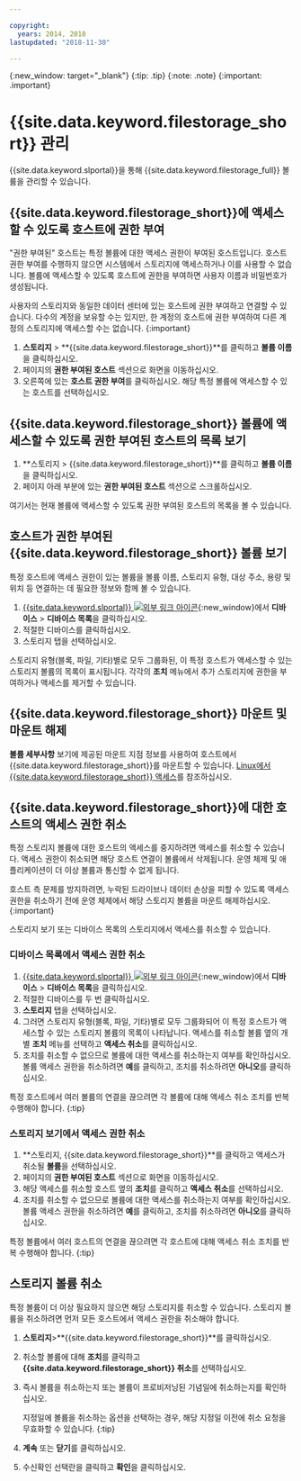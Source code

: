 ```yaml
---

copyright:
  years: 2014, 2018
lastupdated: "2018-11-30"

---
```

{:new_window: target="_blank"}
{:tip: .tip}
{:note: .note}
{:important: .important}


# {{site.data.keyword.filestorage_short}} 관리

{{site.data.keyword.slportal}}을 통해 {{site.data.keyword.filestorage_full}} 볼륨을 관리할 수 있습니다.

## {{site.data.keyword.filestorage_short}}에 액세스할 수 있도록 호스트에 권한 부여

"권한 부여된" 호스트는 특정 볼륨에 대한 액세스 권한이 부여된 호스트입니다. 호스트 권한 부여를 수행하지 않으면 시스템에서 스토리지에 액세스하거나 이를 사용할 수 없습니다. 볼륨에 액세스할 수 있도록 호스트에 권한을 부여하면 사용자 이름과 비밀번호가 생성됩니다.

사용자의 스토리지와 동일한 데이터 센터에 있는 호스트에 권한 부여하고 연결할 수 있습니다. 다수의 계정을 보유할 수는 있지만, 한 계정의 호스트에 권한 부여하여 다른 계정의 스토리지에 액세스할 수는 없습니다.
{:important}

1. **스토리지** > **{{site.data.keyword.filestorage_short}}**를 클릭하고 **볼륨 이름**을 클릭하십시오.
2. 페이지의 **권한 부여된 호스트** 섹션으로 화면을 이동하십시오.
3. 오른쪽에 있는 **호스트 권한 부여**를 클릭하십시오. 해당 특정 볼륨에 액세스할 수 있는 호스트를 선택하십시오.


## {{site.data.keyword.filestorage_short}} 볼륨에 액세스할 수 있도록 권한 부여된 호스트의 목록 보기

1. **스토리지 > {{site.data.keyword.filestorage_short}}**를 클릭하고 **볼륨 이름**을 클릭하십시오.
2. 페이지 아래 부분에 있는 **권한 부여된 호스트** 섹션으로 스크롤하십시오.

여기서는 현재 볼륨에 액세스할 수 있도록 권한 부여된 호스트의 목록을 볼 수 있습니다.


## 호스트가 권한 부여된 {{site.data.keyword.filestorage_short}} 볼륨 보기

특정 호스트에 액세스 권한이 있는 볼륨을 볼륨 이름, 스토리지 유형, 대상 주소, 용량 및 위치 등 연결하는 데 필요한 정보와 함께 볼 수 있습니다.

1. [{{site.data.keyword.slportal}} ![외부 링크 아이콘](../../icons/launch-glyph.svg "외부 링크 아이콘")](https://control.softlayer.com/){:new_window}에서 **디바이스** > **디바이스 목록**을 클릭하십시오.
2. 적절한 디바이스를 클릭하십시오.
2. 스토리지 탭을 선택하십시오.

스토리지 유형(블록, 파일, 기타)별로 모두 그룹화된, 이 특정 호스트가 액세스할 수 있는 스토리지 볼륨의 목록이 표시됩니다. 각각의 **조치** 메뉴에서 추가 스토리지에 권한을 부여하거나 액세스를 제거할 수 있습니다.


## {{site.data.keyword.filestorage_short}} 마운트 및 마운트 해제

**볼륨 세부사항** 보기에 제공된 마운트 지점 정보를 사용하여 호스트에서 {{site.data.keyword.filestorage_short}}를 마운트할 수 있습니다. [Linux에서 {{site.data.keyword.filestorage_short}} 액세스](accessing-file-storage-linux.html)를 참조하십시오.


## {{site.data.keyword.filestorage_short}}에 대한 호스트의 액세스 권한 취소

특정 스토리지 볼륨에 대한 호스트의 액세스를 중지하려면 액세스를 취소할 수 있습니다. 액세스 권한이 취소되면 해당 호스트 연결이 볼륨에서 삭제됩니다. 운영 체제 및 애플리케이션이 더 이상 볼륨과 통신할 수 없게 됩니다.

호스트 측 문제를 방지하려면, 누락된 드라이브나 데이터 손상을 피할 수 있도록 액세스 권한을 취소하기 전에 운영 체제에서 해당 스토리지 볼륨을 마운트 해제하십시오.
{:important}

스토리지 보기 또는 디바이스 목록의 스토리지에서 액세스를 취소할 수 있습니다.

### 디바이스 목록에서 액세스 권한 취소

1. [{{site.data.keyword.slportal}} ![외부 링크 아이콘](../../icons/launch-glyph.svg "외부 링크 아이콘")](https://control.softlayer.com/){:new_window}에서 **디바이스** > **디바이스 목록**을 클릭하십시오.
2. 적절한 디바이스를 두 번 클릭하십시오.
3. **스토리지** 탭을 선택하십시오.
4. 그러면 스토리지 유형(블록, 파일, 기타)별로 모두 그룹화되어 이 특정 호스트가 액세스할 수 있는 스토리지 볼륨의 목록이 나타납니다. 액세스를 취소할 볼륨 옆의 개별 **조치** 메뉴를 선택하고 **액세스 취소**를 클릭하십시오.
5. 조치를 취소할 수 없으므로 볼륨에 대한 액세스를 취소하는지 여부를 확인하십시오. 볼륨 액세스 권한을 취소하려면 **예**를 클릭하고, 조치를 취소하려면 **아니오**를 클릭하십시오.

특정 호스트에서 여러 볼륨의 연결을 끊으려면 각 볼륨에 대해 액세스 취소 조치를 반복 수행해야 합니다.
{:tip}


### 스토리지 보기에서 액세스 권한 취소

1. **스토리지, {{site.data.keyword.filestorage_short}}**를 클릭하고 액세스가 취소될 **볼륨**을 선택하십시오.
2. 페이지의 **권한 부여된 호스트** 섹션으로 화면을 이동하십시오.
3. 해당 액세스를 취소할 호스트 옆의 **조치**를 클릭하고 **액세스 취소**를 선택하십시오.
4. 조치를 취소할 수 없으므로 볼륨에 대한 액세스를 취소하는지 여부를 확인하십시오. 볼륨 액세스 권한을 취소하려면 **예**를 클릭하고, 조치를 취소하려면 **아니오**를 클릭하십시오.

특정 볼륨에서 여러 호스트의 연결을 끊으려면 각 호스트에 대해 액세스 취소 조치를 반복 수행해야 합니다.
{:tip}


## 스토리지 볼륨 취소

특정 볼륨이 더 이상 필요하지 않으면 해당 스토리지를 취소할 수 있습니다. 스토리지 볼륨을 취소하려면 먼저 모든 호스트에서 액세스 권한을 취소해야 합니다.

1. **스토리지**>**{{site.data.keyword.filestorage_short}}**를 클릭하십시오.
2. 취소할 볼륨에 대해 **조치**를 클릭하고 **{{site.data.keyword.filestorage_short}} 취소**를 선택하십시오.
3. 즉시 볼륨을 취소하는지 또는 볼륨이 프로비저닝된 기념일에 취소하는지를 확인하십시오.

   지정일에 볼륨을 취소하는 옵션을 선택하는 경우, 해당 지정일 이전에 취소 요청을 무효화할 수 있습니다.
   {:tip}
4. **계속** 또는 **닫기**를 클릭하십시오.
5. 수신확인 선택란을 클릭하고 **확인**을 클릭하십시오.
